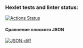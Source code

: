 ### Hexlet tests and linter status:
[![Actions Status](https://github.com/JunglePowa/frontend-project-lvl2/workflows/hexlet-check/badge.svg)](https://github.com/JunglePowa/frontend-project-lvl2/actions)

#### Сравнение плоского JSON

[![JSON-diff](https://asciinema.org/a/nRrT1lVlhdrIYHNhxX8eoC8dq.svg)](https://asciinema.org/a/nRrT1lVlhdrIYHNhxX8eoC8dq)